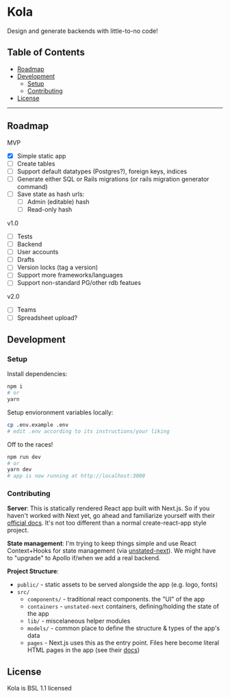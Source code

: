 # Kola

Design and generate backends with little-to-no code!

## Table of Contents

<!-- START doctoc generated TOC please keep comment here to allow auto update -->
<!-- DON'T EDIT THIS SECTION, INSTEAD RE-RUN doctoc TO UPDATE -->


- [Roadmap](#roadmap)
- [Development](#development)
  - [Setup](#setup)
  - [Contributing](#contributing)
- [License](#license)

<!-- END doctoc generated TOC please keep comment here to allow auto update -->

---

## Roadmap

MVP

- [x] Simple static app
- [ ] Create tables
- [ ] Support default datatypes (Postgres?), foreign keys, indices
- [ ] Generate either SQL or Rails migrations (or rails migration generator command)
- [ ] Save state as hash urls:
  - [ ] Admin (editable) hash
  - [ ] Read-only hash

v1.0

- [ ] Tests
- [ ] Backend
- [ ] User accounts
- [ ] Drafts
- [ ] Version locks (tag a version)
- [ ] Support more frameworks/languages
- [ ] Support non-standard PG/other rdb featues

v2.0

- [ ] Teams
- [ ] Spreadsheet upload?

## Development

### Setup

Install dependencies:

```bash
npm i
# or
yarn
```

Setup envioronment variables locally:

```bash
cp .env.example .env
# edit .env according to its instructions/your liking
```

Off to the races!

```bash
npm run dev
# or
yarn dev
# app is now running at http://localhost:3000
```

### Contributing

**Server**: This is statically rendered React app built with Next.js. So if you haven't worked with Next yet, go ahead and familiarize yourself with their [official docs](https://nextjs.org/docs/getting-started). It's not too different than a normal create-react-app style project.

**State management**: I'm trying to keep things simple and use React Context+Hooks for state management (via [unstated-next](https://github.com/jamiebuilds/unstated-next/)). We might have to "upgrade" to Apollo if/when we add a real backend.

**Project Structure**:

- `public/` - static assets to be served alongside the app (e.g. logo, fonts)
- `src/`
  - `components/` - traditional react components. the "UI" of the app
  - `containers` - `unstated-next` containers, defining/holding the state of the app
  - `lib/` - miscelaneous helper modules
  - `models/` - common place to define the structure & types of the app's data
  - `pages` - Next.js uses this as the entry point. Files here become literal HTML pages in the app (see their [docs](https://nextjs.org/docs/basic-features/pages))

## License

Kola is BSL 1.1 licensed
